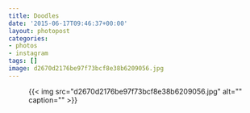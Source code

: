 ```yaml
---
title: Doodles
date: '2015-06-17T09:46:37+00:00'
layout: photopost
categories:
- photos
- instagram
tags: []
image: d2670d2176be97f73bcf8e38b6209056.jpg
---
```


<figure class="photo photo--square">
  {{< img src="d2670d2176be97f73bcf8e38b6209056.jpg" alt="" caption="" >}}

</figure>




